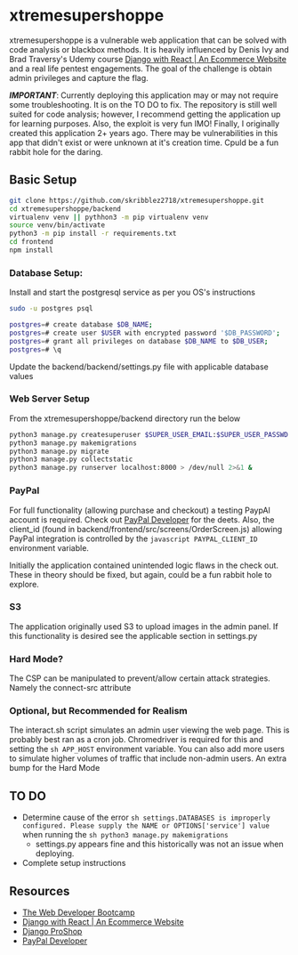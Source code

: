 # xtremesupershoppe
xtremesupershoppe is a vulnerable web application that can be solved with code analysis or blackbox methods. It is heavily influenced by Denis Ivy and Brad Traversy's Udemy course [Django with React | An Ecommerce Website](https://www.udemy.com/course/django-with-react-an-ecommerce-website) and a real life pentest engagements. The goal of the challenge is obtain admin privileges and capture the flag.

***IMPORTANT***: Currently deploying this application may or may not require some troubleshooting. It is on the TO DO to fix. The repository is still well suited for code analysis; however, I recommend getting the application up for learning purposes. Also, the exploit is very fun IMO! Finally, I originally created this application 2+ years ago. There may be vulnerabilities in this app that didn't exist or were unknown at it's creation time. Cpuld be a fun rabbit hole for the daring.

## Basic Setup
```sh
git clone https://github.com/skribblez2718/xtremesupershoppe.git
cd xtremesupershoppe/backend
virtualenv venv || pythhon3 -m pip virtualenv venv
source venv/bin/activate
python3 -m pip install -r requirements.txt
cd frontend
npm install
```

### Database Setup:
Install and start the postgresql service as per you OS's instructions

```sh
sudo -u postgres psql

postgres=# create database $DB_NAME;
postgres=# create user $USER with encrypted password '$DB_PASSWORD';
postgres=# grant all privileges on database $DB_NAME to $DB_USER;
postgres=# \q
```

Update the backend/backend/settings.py file with applicable database values

### Web Server Setup
From the xtremesupershoppe/backend directory run the below

```sh
python3 manage.py createsuperuser $SUPER_USER_EMAIL:$SUPER_USER_PASSWD
python3 manage.py makemigrations
python3 manage.py migrate
python3 manage.py collectstatic
python3 manage.py runserver localhost:8000 > /dev/null 2>&1 &
```

### PayPal
For full functionality (allowing purchase and checkout) a testing PaypAl account is required. Check out [PayPal Developer](https://developer.paypal.com) for the deets. Also, the client_id (found in backend/frontend/src/screens/OrderScreen.js) allowing PayPal integration is controlled by the ```javascript PAYPAL_CLIENT_ID``` environment variable.

Initially the application contained unintended logic flaws in the check out. These in theory should be fixed, but again, could be a fun rabbit hole to explore.

### S3
The application originally used S3 to upload images in the admin panel. If this functionality is desired see the applicable section in settings.py

### Hard Mode?
The CSP can be manipulated to prevent/allow certain attack strategies. Namely the connect-src attribute

### Optional, but Recommended for Realism
The interact.sh script simulates an admin user viewing the web page. This is probably best ran as a cron job. Chromedriver is required for this and setting the ```sh APP_HOST``` environment variable. You can also add more users to simulate higher volumes of traffic that include non-admin users. An extra bump for the Hard Mode


## TO DO
- Determine cause of the error ```sh settings.DATABASES is improperly configured. Please supply the NAME or OPTIONS['service'] value``` when running the ```sh python3 manage.py makemigrations```
    - settings.py appears fine and this historically was not an issue when deploying. 
- Complete setup instructions

## Resources
- [The Web Developer Bootcamp](https://www.udemy.com/course/the-web-developer-bootcamp/)
- [Django with React | An Ecommerce Website](https://www.udemy.com/course/django-with-react-an-ecommerce-website)
- [Django ProShop](https://github.com/divanov11/proshop_django)
- [PayPal Developer](https://developer.paypal.com)